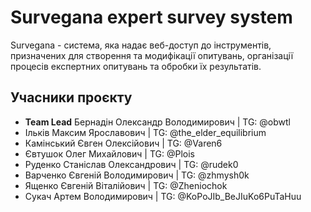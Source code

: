 # Survegana expert survey system
 Survegana - система, яка надає веб-доступ до інструментів, призначених для створення та модифікації опитувань, організації процесів експертних опитувань та обробки їх результатів.
## Учасники проєкту
- **Team Lead** Бернадін Олександр Володимирович | TG: @obwtl
- Ільків Максим Ярославович | TG: @the_elder_equilibrium
- Камінський Євген Олексійович | TG: @Varen6
- Євтушок Олег Михайлович | TG: @Plois
- Руденко Станіслав Олександрович | TG: @rudek0
- Варченко Євгеній Володимирович | TG: @zhmysh0k
- Ященко Євгеній Віталійович | TG: @Zheniochok
- Сукач Артем Володимирович | TG: @KoPoJIb_BeJIuKo6PuTaHuu

